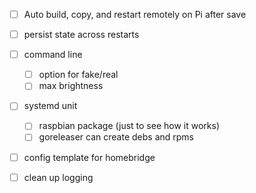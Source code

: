 - [ ] Auto build, copy, and restart remotely on Pi after save
- [ ] persist state across restarts
- [ ] command line
  - [ ] option for fake/real
  - [ ] max brightness
- [ ] systemd unit
  - [ ] raspbian package (just to see how it works)
  - [ ] goreleaser can create debs and rpms
- [ ] config template for homebridge
- [ ] clean up logging

